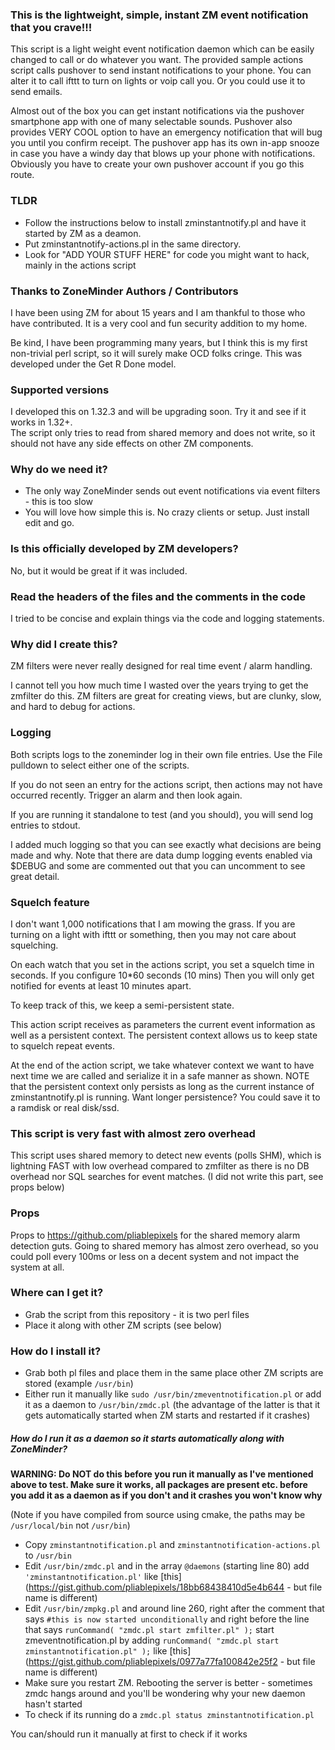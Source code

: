 
### This is the lightweight, simple, instant ZM event notification that you crave!!!
This script is a light weight event notification daemon which can be easily changed to call or 
do whatever you want.  The provided sample actions script calls pushover to send instant notifications
to your phone.  You can alter it to call ifttt to turn on lights or voip call you.
Or you could use it to send emails.  

Almost out of the box you can get instant notifications via the pushover smartphone app
with one of many selectable sounds.  Pushover also provides VERY COOL option to have an emergency 
notification that will bug you until you confirm receipt.  The pushover app has its own
in-app snooze in case you have a windy day that blows up your phone with notifications.
Obviously you have to create your own pushover account if you go this route.

### TLDR
* Follow the instructions below to install zminstantnotify.pl and have it started by ZM as a deamon.
* Put zminstantnotify-actions.pl in the same directory.
* Look for "ADD YOUR STUFF HERE" for code you might want to hack, mainly in the actions script

### Thanks to ZoneMinder Authors / Contributors
I have been using ZM for about 15 years and I am thankful to those who have 
contributed.  It is a very cool and fun security addition to my home. 

Be kind, I have been programming many years, but I think this is my first non-trivial perl script, so it will surely make OCD folks cringe.  This was developed under the Get R Done model.

### Supported versions
I developed this on 1.32.3 and will be upgrading soon.  Try it and see if it works in 1.32+.  
The script only tries to read from shared memory and does not write, so it should not have any 
side effects on other ZM components.

### Why do we need it?
* The only way ZoneMinder sends out event notifications via event filters - this is too slow
* You will love how simple this is.  No crazy clients or setup.  Just install edit and go.


### Is this officially developed by ZM developers?
No, but it would be great if it was included.

### Read the headers of the files and the comments in the code
I tried to be concise and explain things via the code and logging statements.

### Why did I create this?
ZM filters were never really designed for real time event / alarm handling.

I cannot tell you how much time I wasted over the years trying to get the zmfilter
do this.  ZM filters are great for creating views, but are clunky, slow, and hard to debug for actions.

### Logging
Both scripts logs to the zoneminder log in their own file entries.  Use the File pulldown to select either one of the scripts.

If you do not seen an entry for the actions script, then actions may not have occurred recently.
Trigger an alarm and then look again.

If you are running it standalone to test (and you should), 
you will send log entries to stdout.

I added much logging so that you can see exactly what decisions are being made and why.  Note
that there are data dump logging events enabled via $DEBUG and some are commented out that you can uncomment to see great detail.

### Squelch feature
I don't want 1,000 notifications that I am mowing the grass.  If you are turning on a light with ifttt or something, then
you may not care about squelching.

On each watch that you set in the actions script, you set a squelch time in seconds.  If you configure 10*60 seconds (10 mins)
Then you will only get notified for events at least 10 minutes apart. 

To keep track of this, we keep a semi-persistent state.

This action script receives as parameters the current event information as well as a persistent context.  The persistent context
allows us to keep state to squelch repeat events.

At the end of the action script, we take whatever context we want to have next time we are called and serialize it
in a safe manner as shown.  NOTE that the persistent context only persists as long as the current instance of 
zminstantnotify.pl is running. Want longer persistence?  You could save it to a ramdisk or real disk/ssd.

### This script is very fast with almost zero overhead
This script uses shared memory to detect new events (polls SHM), which is 
lightning FAST with low overhead compared to zmfilter
as there is no DB overhead nor SQL searches for event matches.  (I did not write this part, see props below)

### Props
Props to https://github.com/pliablepixels for the shared memory alarm detection guts.
Going to shared memory has almost zero overhead, so you could poll every 100ms or less
on a decent system and not impact the system at all.

### Where can I get it?
* Grab the script from this repository - it is two perl files
* Place it along with other ZM scripts (see below)

### How do I install it?

* Grab both pl files and place them in the same place other ZM scripts are stored (example ``/usr/bin``)
* Either run it manually like ``sudo /usr/bin/zmeventnotification.pl`` or add it as a daemon to ``/usr/bin/zmdc.pl`` (the advantage of the latter is that it gets automatically started when ZM starts
and restarted if it crashes)

##### How do I run it as a daemon so it starts automatically along with ZoneMinder?

**WARNING: Do NOT do this before you run it manually as I've mentioned above to test. Make sure it works, all packages are present etc. before you 
add it as  a daemon as if you don't and it crashes you won't know why**

(Note if you have compiled from source using cmake, the paths may be ``/usr/local/bin`` not ``/usr/bin``)

* Copy ``zminstantnotification.pl`` and ``zminstantnotification-actions.pl`` to ``/usr/bin``
* Edit ``/usr/bin/zmdc.pl`` and in the array ``@daemons`` (starting line 80) add ``'zminstantnotification.pl'`` like [this](https://gist.github.com/pliablepixels/18bb68438410d5e4b644 - but file name is different)
* Edit ``/usr/bin/zmpkg.pl`` and around line 260, right after the comment that says ``#this is now started unconditionally`` and right before the line that says ``runCommand( "zmdc.pl start zmfilter.pl" );`` start zmeventnotification.pl by adding ``runCommand( "zmdc.pl start zminstantnotification.pl" );`` like  [this](https://gist.github.com/pliablepixels/0977a77fa100842e25f2 - but file name is different)
* Make sure you restart ZM. Rebooting the server is better - sometimes zmdc hangs around and you'll be wondering why your new daemon hasn't started
* To check if its running do a ``zmdc.pl status zminstantnotification.pl``

You can/should run it manually at first to check if it works 

